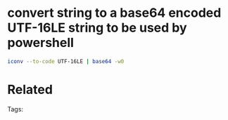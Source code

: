 # convert string to a base64 encoded UTF-16LE string to be used by powershell
```bash
iconv --to-code UTF-16LE | base64 -w0
```

# Related


Tags:

    
